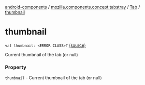 [android-components](../../index.md) / [mozilla.components.concept.tabstray](../index.md) / [Tab](index.md) / [thumbnail](./thumbnail.md)

# thumbnail

`val thumbnail: <ERROR CLASS>?` [(source)](https://github.com/mozilla-mobile/android-components/blob/master/components/concept/tabstray/src/main/java/mozilla/components/concept/tabstray/Tab.kt#L23)

Current thumbnail of the tab (or null)

### Property

`thumbnail` - Current thumbnail of the tab (or null)